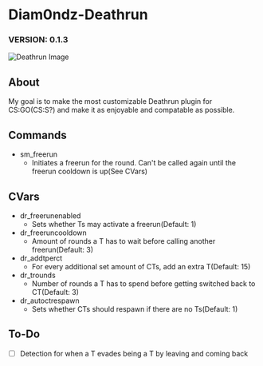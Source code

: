# Diam0ndz-Deathrun
### VERSION: 0.1.3
![Deathrun Image](https://i.imgur.com/2BfQdUA.png)

## About
My goal is to make the most customizable Deathrun plugin for CS:GO(CS:S?) and make it as enjoyable and compatable as possible.
## Commands
- sm_freerun
  - Initiates a freerun for the round. Can't be called again until the freerun cooldown is up(See CVars)
## CVars
- dr_freerunenabled
  - Sets whether Ts may activate a freerun(Default: 1)
- dr_freeruncooldown
  - Amount of rounds a T has to wait before calling another freerun(Default: 3)
- dr_addtperct
  - For every additional set amount of CTs, add an extra T(Default: 15)
- dr_trounds
  - Number of rounds a T has to spend before getting switched back to CT(Default: 3)
- dr_autoctrespawn
  - Sets whether CTs should respawn if there are no Ts(Default: 1)
## To-Do
- [ ] Detection for when a T evades being a T by leaving and coming back
